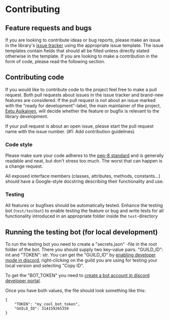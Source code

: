 # Contributing

## Feature requests and bugs

If you are looking to contribute ideas or bug reports, please make an issue in the library's
[issue tracker](https://github.com/EddieTheCubeHead/accord.py/issues) using the appropriate issue template. The issue 
templates contain fields that should all be filled unless directly stated otherwise in the template. If you are 
looking to make a contribution in the form of code, please read the following section.

## Contributing code

If you would like to contribute code to the project feel free to make a pull request. Both pull requests about 
issues in the issue tracker and brand-new features are considered. If the pull request is not about an issue marked 
with the "ready for development"-label, the main maintainer of the project, 
[Eetu Asikainen](https://github.com/EddieTheCubeHead), will decide whether the feature or bugfix is relevant to the 
library development.

If your pull request is about an open issue, please start the pull request name with the issue number. (#1: Add 
contribution guidelines)

### Code style

Please make sure your code adheres to the [pep-8 standard](https://peps.python.org/pep-0008/) and is generally 
readable and neat, but don't stress too much. The worst that can happen is a change request.

All exposed interface members (classes, attributes, methods, constants...) should have a Google-style docstring
describing their functionality and use.

### Testing

All features or bugfixes should be automatically tested. Enhance the testing bot (`test/testbot`) to enable testing the
feature or bug and write tests for all functionality introduced in an appropriate folder inside the `test`-directory

## Running the testing bot (for local development)

To run the testing bot you need to create a "secrets.json" -file in the root folder of the bot. There you should supply 
two key-value pairs. "GUILD_ID": int and "TOKEN": str. You can get the "GUILD_ID" by
[enabling developer mode in discord](https://beebom.com/how-enable-disable-developer-mode-discord/), right-clicking on
the guild you are using for testing your local version and selecting "Copy ID".

To get the "BOT_TOKEN" you need to
[create a bot account in discord developer portal](https://discordpy.readthedocs.io/en/stable/discord.html).

Once you have both values, the file should look something like this:

```
{
    "TOKEN": "my_cool_bot_token",
    "GUILD_ID": 314159265359
}
```